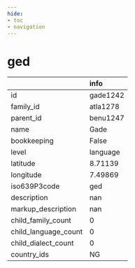 ```yaml
---
hide:
- toc
- navigation
---
```

# ged
|                      | info     |
|:---------------------|:---------|
| id                   | gade1242 |
| family_id            | atla1278 |
| parent_id            | benu1247 |
| name                 | Gade     |
| bookkeeping          | False    |
| level                | language |
| latitude             | 8.71139  |
| longitude            | 7.49869  |
| iso639P3code         | ged      |
| description          | nan      |
| markup_description   | nan      |
| child_family_count   | 0        |
| child_language_count | 0        |
| child_dialect_count  | 0        |
| country_ids          | NG       |